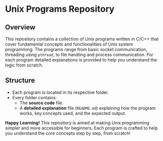 # Unix Programs Repository

## Overview
This repository contains a collection of Unix programs written in C/C++ that cover fundamental concepts and functionalities of Unix system programming. The programs range from basic socket communication, threading using `pthread`, to file handling and process communication. For each program detailed explanations is provided to help you understand the logic from scratch.

## Structure
- Each program is located in its respective folder.
- Every folder contains:
  - The **source code** file.
  - A **detailed explanation** file (`README.md`) explaining how the program works, key concepts used, and the expected output.

**Happy Learning!** This repository is aimed at making Unix programming simpler and more accessible for beginners. Each program is crafted to help you understand the core concepts step by step, from scratch!
